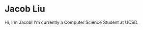 <div class="row" markdown="1">
<div class="col-md-8" markdown="1">

# Jacob Liu 

Hi, I'm Jacob! I'm currently a Computer Science Student at UCSD. 


